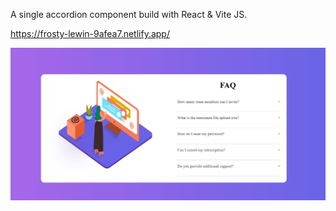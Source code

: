 A single accordion component build with React & Vite JS.

https://frosty-lewin-9afea7.netlify.app/

![Design preview for the FAQ Accordion challenge](./preview.jpg)
